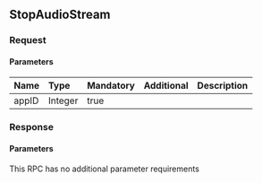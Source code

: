## StopAudioStream

### Request
#### Parameters
|Name|Type|Mandatory|Additional|Description|
|:---|:---|:--------|:---------|:----------|
|appID|Integer|true|||
### Response
#### Parameters
This RPC has no additional parameter requirements
